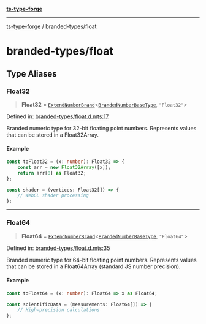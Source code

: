 [**ts-type-forge**](../README.md)

---

[ts-type-forge](../README.md) / branded-types/float

# branded-types/float

## Type Aliases

### Float32

> **Float32** = [`ExtendNumberBrand`](brand/namespaces/TSTypeForgeInternals/README.md#extendnumberbrand)\<[`BrandedNumberBaseType`](brand/namespaces/TSTypeForgeInternals/README.md#brandednumberbasetype), `"Float32"`\>

Defined in: [branded-types/float.d.mts:17](https://github.com/noshiro-pf/ts-type-forge/blob/main/src/branded-types/float.d.mts#L17)

Branded numeric type for 32-bit floating point numbers.
Represents values that can be stored in a Float32Array.

#### Example

```ts
const toFloat32 = (x: number): Float32 => {
    const arr = new Float32Array([x]);
    return arr[0] as Float32;
};

const shader = (vertices: Float32[]) => {
    // WebGL shader processing
};
```

---

### Float64

> **Float64** = [`ExtendNumberBrand`](brand/namespaces/TSTypeForgeInternals/README.md#extendnumberbrand)\<[`BrandedNumberBaseType`](brand/namespaces/TSTypeForgeInternals/README.md#brandednumberbasetype), `"Float64"`\>

Defined in: [branded-types/float.d.mts:35](https://github.com/noshiro-pf/ts-type-forge/blob/main/src/branded-types/float.d.mts#L35)

Branded numeric type for 64-bit floating point numbers.
Represents values that can be stored in a Float64Array (standard JS number precision).

#### Example

```ts
const toFloat64 = (x: number): Float64 => x as Float64;

const scientificData = (measurements: Float64[]) => {
    // High-precision calculations
};
```
